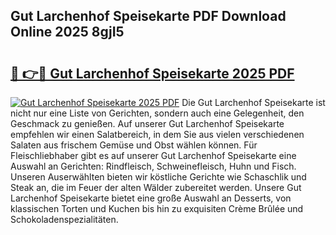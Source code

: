 ## Gut Larchenhof Speisekarte PDF Download Online 2025 8gjI5

# <h2><a href="http://gca09jc.nevu.top/?p=Gut+Larchenhof+Speisekarte">🔗 👉🔴 Gut Larchenhof Speisekarte 2025 PDF</a></h2>

[![Gut Larchenhof Speisekarte 2025 PDF](https://i.imgur.com/dBaPXMq.png)](http://gca09jc.nevu.top/?p=Gut+Larchenhof+Speisekarte)
Die Gut Larchenhof Speisekarte ist nicht nur eine Liste von Gerichten, sondern auch eine Gelegenheit, den Geschmack zu genießen. Auf unserer Gut Larchenhof Speisekarte empfehlen wir einen Salatbereich, in dem Sie aus vielen verschiedenen Salaten aus frischem Gemüse und Obst wählen können. Für Fleischliebhaber gibt es auf unserer Gut Larchenhof Speisekarte eine Auswahl an Gerichten: Rindfleisch, Schweinefleisch, Huhn und Fisch. Unseren Auserwählten bieten wir köstliche Gerichte wie Schaschlik und Steak an, die im Feuer der alten Wälder zubereitet werden. Unsere Gut Larchenhof Speisekarte bietet eine große Auswahl an Desserts, von klassischen Torten und Kuchen bis hin zu exquisiten Crème Brûlée und Schokoladenspezialitäten.
